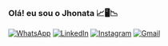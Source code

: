 ### Olá! eu sou o Jhonata 📈🖥️📉


[![WhatsApp](https://img.shields.io/badge/WhatsApp-25D366?style=for-the-badge&logo=whatsapp&logoColor=white)](https://wa.me/5548991600723)
[![LinkedIn](https://img.shields.io/badge/linkedin-%230077B5.svg?style=for-the-badge&logo=linkedin&logoColor=white)](https://www.linkedin.com/in/jh-santos/)
[![Instagram](https://img.shields.io/badge/Instagram-%23E4405F.svg?style=for-the-badge&logo=Instagram&logoColor=white)](https://www.instagram.com/jhonata._.santos/?hl=pt-br)
[![Gmail](https://img.shields.io/badge/Gmail-D14836?style=for-the-badge&logo=gmail&logoColor=white)](jhonata.dev@hotmail.com)
